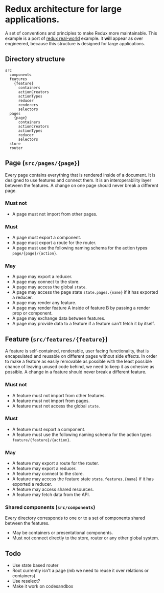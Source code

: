 # Redux architecture for large applications.

A set of conventions and principles to make Redux more maintainable. This example is a port of [redux real-world](https://github.com/reduxjs/redux/blob/master/examples/real-world/) example. It **will** appear as over engineered, because this structure is designed for large applications.

## Directory structure

```
src
  components
  features
    {feature}
      containers
      actionCreators
      actionTypes
      reducer
      renderers
      selectors
  pages
    {page}
      containers
      actionCreators
      actionTypes
      reducer
      selectors
  store
  router
```

## Page (`src/pages/{page}`)

Every page contains everything that is rendered inside of a document. It is designed to use features and connect them. It is an interoperability layer between the features. A change on one page should never break a different page.

### Must not

- A page must not import from other pages.

### Must

- A page must export a component.
- A page must export a route for the router.
- A page must use the following naming schema for the action types `page/{page}/{action}`.

### May

- A page may export a reducer.
- A page may connect to the store.
- A page may access the global `state`.
- A page may access the page state `state.pages.{name}` if it has exported a reducer.
- A page may render any feature.
- A page may render feature A inside of feature B by passing a render prop or component.
- A page may exchange data between features.
- A page may provide data to a feature if a feature can't fetch it by itself.

## Feature (`src/features/{feature}`)

A feature is self-contained, renderable, user facing functionality, that is encapsulated and reusable on different pages without side effects. In order to make a feature as easily removable as possible with the least possible chance of leaving unused code behind, we need to keep it as cohesive as possible. A change in a feature should never break a different feature.

### Must not

- A feature must not import from other features.
- A feature must not import from pages.
- A feature must not access the global `state`.

### Must

- A feature must export a component.
- A feature must use the following naming schema for the action types `feature/{feature}/{action}`.

### May

- A feature may export a route for the router.
- A feature may export a reducer.
- A feature may connect to the store.
- A feature may access the feature state `state.features.{name}` if it has exported a reducer.
- A feature may access shared resources.
- A feature may fetch data from the API.

### Shared components (`src/components`)

Every directory corresponds to one or to a set of components shared between the features.

- May be containers or presentational components.
- Must not connect directly to the store, router or any other global system.

## Todo

- Use state based router
- Root currently isn't a page (mb we need to reuse it over relations or containers)
- Use reselect?
- Make it work on codesandbox
